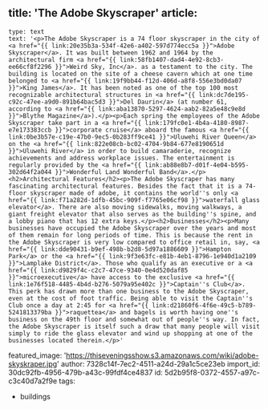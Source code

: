 title: 'The Adobe Skyscraper'
article:
  -
    type: text
    text: '<p>The Adobe Skyscraper is a 74 floor skyscraper in the city of <a href="{{ link:20e35b3a-534f-42e6-a402-597d774ecc5a }}">Adobe Skyscraper</a>. It was built between 1962 and 1964 by the architectural firm <a href="{{ link:58fb1407-dad4-4e92-8cb3-ee66cf8f2296 }}">Weird Sky, Inc</a>. as a testament to the city. The building is located on the site of a cheese cavern which at one time belonged to <a href="{{ link:19f9bb44-f12d-406d-a8f8-556e3bd0da07 }}">King James</a>. It has been noted as one of the top 100 most recognizable architectural structures in <a href="{{ link:dc7de195-c92c-47ee-a9d0-891b64bac5d3 }}">Del Daurin</a> (at number 61, according to <a href="{{ link:aba13870-5297-4624-aab2-82a5e48c9e8d }}">Blythe Magazine</a>).</p><p>Each spring the employees of the Adobe Skyscraper take part in a <a href="{{ link:179fc0e1-4b4a-4180-8987-e7e173383ccb }}">corporate cruise</a> aboard the famous <a href="{{ link:0be3b57e-c19e-47b0-9ec5-0b283ff9ce41 }}">Uluwehi River Queen</a> on the <a href="{{ link:822e08cb-bc02-4704-9b84-677e8190651d }}">Uluwehi River</a> in order to build camaraderie, recognize achievements and address workplace issues. The entertainment is regularly provided by the <a href="{{ link:ab88e8b7-d01f-4e04-b595-302d64f2a044 }}">Wonderful Land Wonderful Band</a>.</p><h2>Architectural Features</h2><p>The Adobe Skyscraper has many fascinating architectural features. Besides the fact that it is a 74-floor skyscraper made of adobe, it contains the world''s only <a href="{{ link:f71a282d-1dfb-45bc-909f-f7765e06cf98 }}">waterfall glass elevator</a>. There are also moving sidewalks, moving walkways, a giant freight elevator that also serves as the building''s spine, and a lobby piano that has 12 extra keys.</p><h2>Businesses</h2><p>Many businesses have occupied the Adobe Skyscraper over the years and most of them remain for long periods of time. This is because the rent in the Adobe Skyscraper is very low compared to office retail in, say, <a href="{{ link:dde90431-b9ef-498b-b2d8-5d97a1886609 }}">Hampton Park</a> or the <a href="{{ link:9f3e63fc-e81b-4eb1-8796-1e940d1a2109 }}">Lamplake District</a>. Those who qualify as an executive or a <a href="{{ link:d9829f4c-c2c7-47ce-9340-0e4d520daf85 }}">microexecutive</a> have access to the exclusive <a href="{{ link:1e76f518-4485-4b4d-b276-5079a95e402c }}">Captain''s Club</a>. This perk has drawn more than one business to the Adobe Skyscraper, even at the cost of foot traffic. Being able to visit the Captain''s Club once a day at 2:45 for <a href="{{ link:d21860f6-4f6e-49c5-b789-5241813379ba }}">raquettea</a> and bagels is worth having one''s business on the 49th floor and somewhat out of people''s way. In fact, the Adobe Skyscraper is itself such a draw that many people will visit simply to ride the glass elevator and wind up shopping at one of the businesses located therein.</p>'
featured_image: 'https://thiseveningsshow.s3.amazonaws.com/wiki/adobe-skyskraper.jpg'
author: 7328c14f-7ec2-4511-a24d-29a1c5ce23eb
import_id: 30dc92fb-4956-479b-a43c-99fdf4ce4837
id: 5d2b95f8-0372-4557-a97c-c3c40d7a2f9e
tags:
  - buildings
